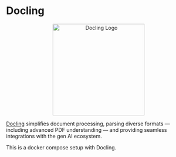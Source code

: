 # Docling

<div align="center">
  <img src="https://github.com/docling-project/docling/blob/main/docs/assets/logo.png" width="250" alt="Docling Logo">
</div>

[Docling](https://github.com/docling-project/docling/) simplifies document processing, parsing diverse formats — including advanced PDF understanding — and providing
seamless integrations with the gen AI ecosystem.

This is a docker compose setup with Docling.
